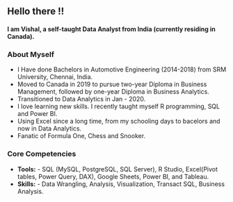 ## Hello there !! 

#### I am Vishal, a self-taught Data Analyst from India (currently residing in Canada).

### **About Myself**

* I Have done Bachelors in Automotive Engineering (2014-2018) from SRM University, Chennai, India.
* Moved to Canada in 2019 to pursue two-year Diploma in Business Management, followed by one-year Diploma in Business Analytics. 
* Transitioned to Data Analytics in Jan - 2020. 
* I love learning new skills. I recently taught myself R programming, SQL and Power BI. 
* Using Excel since a long time, from my schooling days to bacelors and now in Data Analytics. 
* Fanatic of Formula One, Chess and Snooker.


### **Core Competencies**

* **Tools:** - SQL (MySQL, PostgreSQL, SQL Server), R Studio, Excel(Pivot tables, Power Query, DAX), Google Sheets, Power BI, and Tableau.
* **Skills:** - Data Wrangling, Analysis, Visualization, Transact SQL, Business Analysis.
